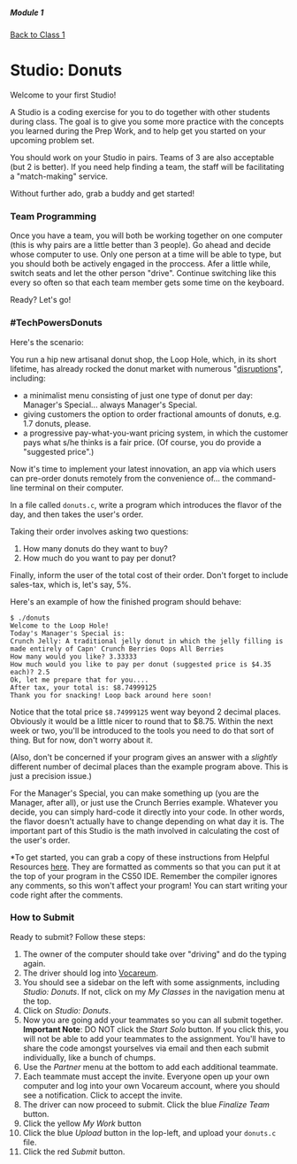 ##### Module 1

[Back to Class 1](../../class1)

# Studio: Donuts

Welcome to your first Studio! 

A Studio is a coding exercise for you to do together with other students during class. The goal is to give you some more practice with the concepts you learned during the Prep Work, and to help get you started on your upcoming problem set. 

You should work on your Studio in pairs. Teams of 3 are also acceptable (but 2 is better). If you need help finding a team, the staff will be facilitating a "match-making" service.

Without further ado, grab a buddy and get started!

### Team Programming

Once you have a team, you will both be working together on one computer (this is why pairs are a little better than 3 people). Go ahead and decide whose computer to use. Only one person at a time will be able to type, but you should both be actively engaged in the proccess. Afer a little while, switch seats and let the other person "drive". Continue switching like this every so often so that each team member gets some time on the keyboard.

Ready? Let's go!

###  #TechPowersDonuts

Here's the scenario:

You run a hip new artisanal donut shop, the Loop Hole, which, in its short lifetime, has already rocked the donut market with
numerous "<a href="http://www.forbes.com/sites/martinzwilling/2015/03/19/will-your-business-innovation-disrupt-the-market/#2715e4857a0b58b4f1954f56" target="_blank">disruptions</a>", including:
* a minimalist menu consisting of just one type of donut per day: Manager's Special... always Manager's Special.
* giving customers the option to order fractional amounts of donuts, e.g. 1.7 donuts, please.
* a progressive pay-what-you-want pricing system, in which the customer pays what s/he thinks is a fair price. (Of
course, you do provide a "suggested price".)

Now it's time to implement your latest innovation, an app via which users can pre-order donuts remotely from the
convenience of... the command-line terminal on their computer.

In a file called `donuts.c`, write a program which introduces the flavor of the day, and then takes the user's order. 

Taking their order involves asking two questions:

1. How many donuts do they want to buy?
2. How much do you want to pay per donut?

Finally, inform the user of the total cost of their order. Don't forget to include sales-tax, which is, let's say, 5%.

Here's an example of how the finished program should behave:

```nohighlight
$ ./donuts
Welcome to the Loop Hole!
Today's Manager's Special is:
Crunch Jelly: A traditional jelly donut in which the jelly filling is made entirely of Capn' Crunch Berries Oops All Berries
How many would you like? 3.33333
How much would you like to pay per donut (suggested price is $4.35 each)? 2.5
Ok, let me prepare that for you....
After tax, your total is: $8.74999125
Thank you for snacking! Loop back around here soon!
```

Notice that the total price `$8.74999125` went way beyond 2 decimal places. Obviously it would be a little nicer to round that to $8.75. Within the next week or two, you'll be introduced to the tools you need to do that sort of thing. But for now, don't worry about it.

(Also, don't be concerned if your program gives an answer with a *slightly* different number of decimal places than the example program above. This is just a precision issue.)

For the Manager's Special, you can make something up (you are the Manager, after all), or just use the Crunch Berries example. Whatever you decide, you can simply hard-code it directly into your code. In other words, the flavor doesn't actually have to change depending on what day it is. The important part of this Studio is the math involved in calculating the cost of the user's order.

*To get started, you can grab a copy of these instructions from Helpful Resources <a href="../../../../../../../helpful-resources/modules/module-1.html#class-1-studio-donuts" target="_blank">here</a>.  They are formatted as comments so that you can put it at the top of your program in the CS50 IDE.  Remember the compiler ignores any comments, so this won't affect your program! You can start writing your code right after the comments. 

### How to Submit

Ready to submit? Follow these steps:

1. The owner of the computer should take over "driving" and do the typing again.
2. The driver should log into <a href="http://labs.vocareum.com/main/main.php" target="_blank">Vocareum</a>.
3. You should see a sidebar on the left with some assignments, including *Studio: Donuts*. If not, click on my *My Classes* in the navigation menu at the top.
4. Click on *Studio: Donuts*.
6. Now you are going add your teammates so you can all submit together. **Important Note**: DO NOT click the *Start Solo* button. If you click this, you will not be able to add your teammates to the assignment. You'll have to share the code amongst yourselves via email and then each submit individually, like a bunch of chumps.
7. Use the *Partner* menu at the bottom to add each additional teammate.
6. Each teammate must accept the invite. Everyone open up your own computer and log into your own Vocareum account, where you should see a notification. Click to accept the invite.
7. The driver can now proceed to submit. Click the blue *Finalize Team* button.
9. Click the yellow *My Work* button
10. Click the blue *Upload* button in the lop-left, and upload your `donuts.c` file.
11. Click the red *Submit* button.
